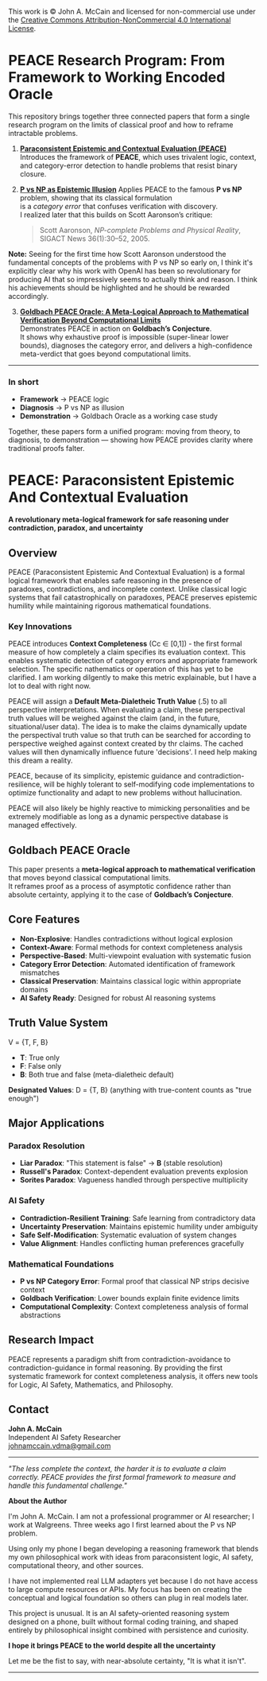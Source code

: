 This work is © John A. McCain and licensed for non-commercial use under the [Creative Commons Attribution-NonCommercial 4.0 International License](LICENSE).

# PEACE Research Program: From Framework to Working Encoded Oracle

This repository brings together three connected papers that form a single research program
on the limits of classical proof and how to reframe intractable problems.

1. **[Paraconsistent Epistemic and Contextual Evaluation (PEACE)](./Paraconsistent_Epistemic_And_Contextual_Evaluation__PEACE_.pdf)**  
   Introduces the framework of **PEACE**, which uses trivalent logic, context, and category-error detection to handle problems that resist binary closure.

2. **[P vs NP as Epistemic Illusion](Foundational%20Documents/P_vs_NP_as_Epistemic_Illusion.md)**
   Applies PEACE to the famous **P vs NP** problem, showing that its classical formulation  
   is a *category error* that confuses verification with discovery.  
   I realized later that this builds on Scott Aaronson’s critique:  
   > Scott Aaronson, *NP-complete Problems and Physical Reality*,  
   > SIGACT News 36(1):30–52, 2005.

**Note:** Seeing for the first time how Scott Aaronson understood the fundamental concepts of the problems with P vs NP so early on, I think it's explicitly clear why his work with OpenAI has been so revolutionary for producing AI that so impressively seems to actually think and reason. I think his achievements should be highlighted and he should be rewarded accordingly.

3. **[Goldbach PEACE Oracle: A Meta-Logical Approach to Mathematical Verification Beyond Computational Limits](./Goldbach_PEACE_Oracle__A_Meta_Logical_Approach_to_Mathematical_Verification_Beyond_Computational_Limits.pdf)**  
   Demonstrates PEACE in action on **Goldbach’s Conjecture**.  
   It shows why exhaustive proof is impossible (super-linear lower bounds), diagnoses the category error, and delivers a high-confidence meta-verdict that goes beyond computational limits.

---

### In short
- **Framework** → PEACE logic  
- **Diagnosis** → P vs NP as illusion  
- **Demonstration** → Goldbach Oracle as a working case study  

Together, these papers form a unified program: moving from theory, to diagnosis, to demonstration — showing how PEACE provides clarity where traditional proofs falter.

# PEACE: Paraconsistent Epistemic And Contextual Evaluation

**A revolutionary meta-logical framework for safe reasoning under contradiction, paradox, and uncertainty**

## Overview

PEACE (Paraconsistent Epistemic And Contextual Evaluation) is a formal logical framework that enables safe reasoning in the presence of paradoxes, contradictions, and incomplete context. Unlike classical logic systems that fail catastrophically on paradoxes, PEACE preserves epistemic humility while maintaining rigorous mathematical foundations.

### Key Innovations

PEACE introduces **Context Completeness** (Cc ∈ [0,1]) - the first formal measure of how completely a claim specifies its evaluation context. This enables systematic detection of category errors and appropriate framework selection. The specific nathematics or operation of this has yet to be clarified. I am working dilgently to make this metric explainable, but I have a lot to deal with right now.

PEACE will assign a **Default Meta-Dialetheic Truth Value** (.5) to all perspective interpretations. When evaluating a claim, these perspectival truth values will be weighed against the claim (and, in the future, situational/user data). The idea is to make the claims dynamically update the perspectival truth value so that truth can be searched for according to perspective weighed against context created by thr claims. The cached values will then dynamically influence future 'decisions'. I need help making this dream a reality.

PEACE, because of its simplicity, epistemic guidance and contradiction-resilience, will be highly tolerant to self-modifying code implementations to optimize functionality and adapt to new problems without hallucination.

PEACE will also likely be highly reactive to mimicking personalities and be extremely modifiable as long as a dynamic perspective database is managed effectively.

## Goldbach PEACE Oracle

This paper presents a **meta-logical approach to mathematical verification** that moves beyond classical computational limits.  
It reframes proof as a process of asymptotic confidence rather than absolute certainty, applying it to the case of **Goldbach’s Conjecture**.

## Core Features

- **Non-Explosive**: Handles contradictions without logical explosion
- **Context-Aware**: Formal methods for context completeness analysis  
- **Perspective-Based**: Multi-viewpoint evaluation with systematic fusion
- **Category Error Detection**: Automated identification of framework mismatches
- **Classical Preservation**: Maintains classical logic within appropriate domains
- **AI Safety Ready**: Designed for robust AI reasoning systems

## Truth Value System

V = {T, F, B}

- **T**: True only
- **F**: False only  
- **B**: Both true and false (meta-dialetheic default)

**Designated Values**: D = {T, B} (anything with true-content counts as "true enough")

## Major Applications

### Paradox Resolution
- **Liar Paradox**: "This statement is false" → **B** (stable resolution)
- **Russell's Paradox**: Context-dependent evaluation prevents explosion
- **Sorites Paradox**: Vagueness handled through perspective multiplicity

### AI Safety
- **Contradiction-Resilient Training**: Safe learning from contradictory data
- **Uncertainty Preservation**: Maintains epistemic humility under ambiguity
- **Safe Self-Modification**: Systematic evaluation of system changes
- **Value Alignment**: Handles conflicting human preferences gracefully

### Mathematical Foundations
- **P vs NP Category Error**: Formal proof that classical NP strips decisive context
- **Goldbach Verification**: Lower bounds explain finite evidence limits
- **Computational Complexity**: Context completeness analysis of formal abstractions

## Research Impact

PEACE represents a paradigm shift from contradiction-avoidance to contradiction-guidance in formal reasoning. By providing the first systematic framework for context completeness analysis, it offers new tools for Logic, AI Safety, Mathematics, and Philosophy.

## Contact

**John A. McCain**  
Independent AI Safety Researcher  
johnamccain.vdma@gmail.com

---

*"The less complete the context, the harder it is to evaluate a claim correctly. PEACE provides the first formal framework to measure and handle this fundamental challenge."*

**About the Author**

I'm John A. McCain. I am not a professional programmer or AI researcher; I work at Walgreens. Three weeks ago I first learned about the P vs NP problem.

Using only my phone I began developing a reasoning framework that blends my own philosophical work with ideas from paraconsistent logic, AI safety, computational theory, and other sources.

I have not implemented real LLM adapters yet because I do not have access to large compute resources or APIs. My focus has been on creating the conceptual and logical foundation so others can plug in real models later.

This project is unusual. It is an AI safety–oriented reasoning system designed on a phone, built without formal coding training, and shaped entirely by philosophical insight combined with persistence and curiosity.

**I hope it brings PEACE to the world despite all the uncertainty**

Let me be the fist to say, with near-absolute certainty, "It is what it isn't".

---
